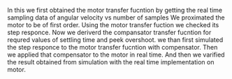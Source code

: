 In this we first obtained the motor transfer fucntion by getting the real time sampling data of angular velocity vs number of samples
We proximated the motor to be of first order.
Using the motor transfer fuction we checked its step responce.
Now we deriverd the compansator transfer fucntion for requred values of settling time and peek overshoot.
we than first simulated the step responce to the motor transfer fucntion with compensator.
Then we applied that compensator to the motor in real time.
And then we varified the result obtained from  simulation with the real time implementation on motor.
